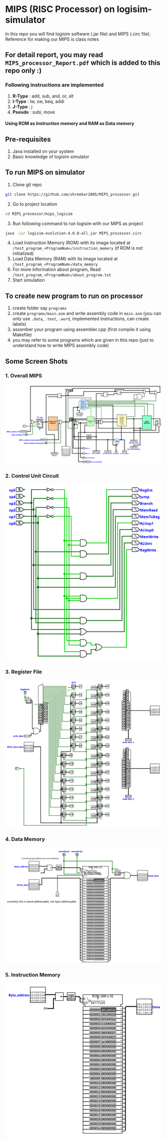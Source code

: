 # MIPS (RISC Processor) on logisim-simulator
In this repo you will find logisim software (.jar file) and MIPS (.circ file). <br>
Reference for making our MIPS is class notes <br>

## For detail report, you may read `MIPS_processor_Report.pdf` which is added to this repo only :)

### Following instructions are implemented
1. **R-Type** : add, sub, and, or, slt
2. **I-Type** : lw, sw, beq, addi
3. **J-Type** : j
4. **Pseudo** : subi, move

#### Using ROM as Instruction memory and RAM as Data memory

## Pre-requisites 
1. Java installed on your system
2. Basic knowledge of logisim simulator

## To run MIPS on simulator
1. Clone git repo
```bash
git clone https://github.com/shreekar2005/MIPS_processor.git
```
2. Go to project location
```bash
cd MIPS_processor/mips_logisim
```
3. Run following command to run logisim with our MIPS as project
```bash
java -jar logisim-evolution-4.0.0-all.jar MIPS_processor.circ
```
4. Load Instruction Memory (ROM) with its image located at ```/test_program_<ProgramNum>/instruction_memory``` (if ROM is not initialized)
5. Load Data Memory (RAM) with its image located at ```/test_program_<ProgramNum>/data_memory```
6. For more information about program, Read ```/test_program_<ProgramNum>/about_program.txt```
7. Start simulation

## To create new program to run on processor
1. create folder say `programx`
2. create `programx/main.asm` and write assembly code in `main.asm` (you can only use `.data`, `.text`, `.word`, implemented instructions, can create labels)
3. assember your program using assembler.cpp (first compile it using Makefile)
4. you may refer to some programs which are given in this repo (just to understand how to write MIPS assembly code)


## Some Screen Shots
### 1. Overall MIPS <br>
![alt text](ScreenShots/image.png)
### 2. Control Unit Circuit <br>
![alt text](ScreenShots/image-1.png)
### 3. Register File <br>
![alt text](ScreenShots/image-2.png)
### 4. Data Memory <br>
![alt text](ScreenShots/image-3.png)
### 5. Instruction Memory <br>
![alt text](ScreenShots/image-4.png)
